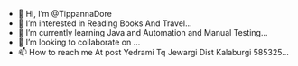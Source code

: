 - 👋 Hi, I’m @TippannaDore
- 👀 I’m interested in Reading Books And Travel...
- 🌱 I’m currently learning Java and Automation and Manual Testing...
- 💞️ I’m looking to collaborate on ...
- 📫 How to reach me At post Yedrami Tq Jewargi Dist Kalaburgi 585325...

<!---
TippannaDore/TippannaDore is a ✨ special ✨ repository because its `README.md` (this file) appears on your GitHub profile.
You can click the Preview link to take a look at your changes.
--->
